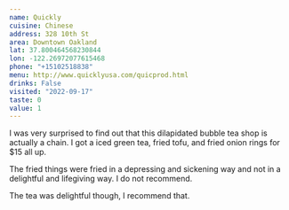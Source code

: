 ```yaml
---
name: Quickly
cuisine: Chinese
address: 328 10th St
area: Downtown Oakland
lat: 37.800464568230844
lon: -122.26972077615468
phone: "+15102518838"
menu: http://www.quicklyusa.com/quicprod.html
drinks: False
visited: "2022-09-17"
taste: 0
value: 1
---
```


I was very surprised to find out that this dilapidated bubble tea shop is actually a chain. I got a iced green tea, fried tofu, and fried onion rings for $15 all up.

The fried things were fried in a depressing and sickening way and not in a delightful and lifegiving way. I do not recommend.

The tea was delightful though, I recommend that.
